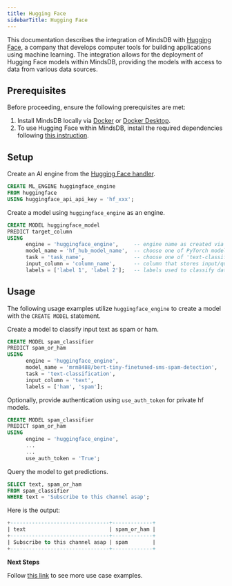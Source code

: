 ```yaml
---
title: Hugging Face
sidebarTitle: Hugging Face
---
```


This documentation describes the integration of MindsDB with [Hugging Face](https://huggingface.co/), a company that develops computer tools for building applications using machine learning.
The integration allows for the deployment of Hugging Face models within MindsDB, providing the models with access to data from various data sources.

## Prerequisites

Before proceeding, ensure the following prerequisites are met:

1. Install MindsDB locally via [Docker](https://docs.mindsdb.com/setup/self-hosted/docker) or [Docker Desktop](https://docs.mindsdb.com/setup/self-hosted/docker-desktop).
2. To use Hugging Face within MindsDB, install the required dependencies following [this instruction](https://docs.mindsdb.com/setup/self-hosted/docker#install-dependencies).

## Setup

Create an AI engine from the [Hugging Face handler](https://github.com/mindsdb/mindsdb/tree/main/mindsdb/integrations/handlers/huggingface_handler).

```sql
CREATE ML_ENGINE huggingface_engine
FROM huggingface
USING huggingface_api_api_key = 'hf_xxx';
```

Create a model using `huggingface_engine` as an engine.

```sql
CREATE MODEL huggingface_model
PREDICT target_column
USING
      engine = 'huggingface_engine',     -- engine name as created via CREATE ML_ENGINE
      model_name = 'hf_hub_model_name',  -- choose one of PyTorch models from the Hugging Face Hub
      task = 'task_name',                -- choose one of 'text-classification', 'text-generation', 'zero-shot-classification', 'translation', 'summarization', 'text2text-generation', 'fill-mask'
      input_column = 'column_name',      -- column that stores input/question to the model
      labels = ['label 1', 'label 2'];   -- labels used to classify data (used for classification tasks)
```

## Usage

The following usage examples utilize `huggingface_engine` to create a model with the `CREATE MODEL` statement.

Create a model to classify input text as spam or ham.

```sql
CREATE MODEL spam_classifier
PREDICT spam_or_ham
USING
      engine = 'huggingface_engine',
      model_name = 'mrm8488/bert-tiny-finetuned-sms-spam-detection',
      task = 'text-classification',
      input_column = 'text',
      labels = ['ham', 'spam'];
```

Optionally, provide authentication using `use_auth_token` for private hf models.

```sql
CREATE MODEL spam_classifier
PREDICT spam_or_ham
USING
      engine = 'huggingface_engine',
      ...
      ...
      use_auth_token = 'True';
```

Query the model to get predictions.

```sql
SELECT text, spam_or_ham
FROM spam_classifier
WHERE text = 'Subscribe to this channel asap';
```

Here is the output:

```sql
+--------------------------------+-------------+
| text                           | spam_or_ham |
+--------------------------------+-------------+
| Subscribe to this channel asap | spam        |
+--------------------------------+-------------+
```

<Tip>

**Next Steps**

Follow [this link](https://docs.mindsdb.com/sql/tutorials/hugging-face-examples) to see more use case examples.
</Tip>
